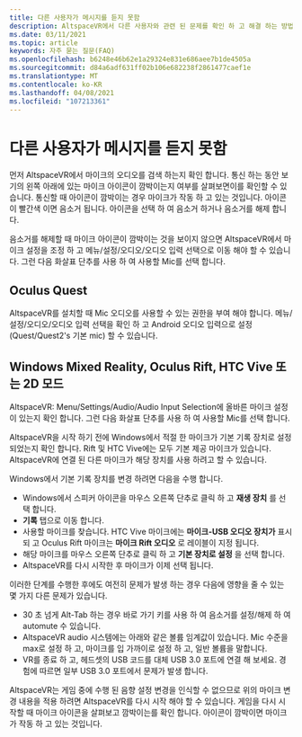 ```yaml
---
title: 다른 사용자가 메시지를 듣지 못함
description: AltspaceVR에서 다른 사용자와 관련 된 문제를 확인 하 고 해결 하는 방법을 알아봅니다.
ms.date: 03/11/2021
ms.topic: article
keywords: 자주 묻는 질문(FAQ)
ms.openlocfilehash: b6248e46b62e1a29324e831e686aee7b1de4505a
ms.sourcegitcommit: d84a6adf631ff02b106e682238f2861477caef1e
ms.translationtype: MT
ms.contentlocale: ko-KR
ms.lasthandoff: 04/08/2021
ms.locfileid: "107213361"
---
```

# <a name="other-users-cant-hear-me"></a>다른 사용자가 메시지를 듣지 못함

먼저 AltspaceVR에서 마이크의 오디오를 검색 하는지 확인 합니다. 통신 하는 동안 보기의 왼쪽 아래에 있는 마이크 아이콘이 깜박이는지 여부를 살펴보면이를 확인할 수 있습니다. 통신할 때 아이콘이 깜박이는 경우 마이크가 작동 하 고 있는 것입니다. 아이콘이 빨간색 이면 음소거 됩니다. 아이콘을 선택 하 여 음소거 하거나 음소거를 해제 합니다.

음소거를 해제할 때 마이크 아이콘이 깜박이는 것을 보이지 않으면 AltspaceVR에서 마이크 설정을 조정 하 고 메뉴/설정/오디오/오디오 입력 선택으로 이동 해야 할 수 있습니다. 그런 다음 화살표 단추를 사용 하 여 사용할 Mic를 선택 합니다.
 
## <a name="oculus-quest"></a>Oculus Quest 

AltspaceVR를 설치할 때 Mic 오디오를 사용할 수 있는 권한을 부여 해야 합니다. 메뉴/설정/오디오/오디오 입력 선택을 확인 하 고 Android 오디오 입력으로 설정 (Quest/Quest2's 기본 mic) 할 수 있습니다.
 
## <a name="windows-mixed-reality-oculus-rift-htc-vive-or-2d-mode"></a>Windows Mixed Reality, Oculus Rift, HTC Vive 또는 2D 모드

AltspaceVR: Menu/Settings/Audio/Audio Input Selection에 올바른 마이크 설정이 있는지 확인 합니다. 그런 다음 화살표 단추를 사용 하 여 사용할 Mic를 선택 합니다.

AltspaceVR을 시작 하기 전에 Windows에서 적절 한 마이크가 기본 기록 장치로 설정 되었는지 확인 합니다. Rift 및 HTC Vive에는 모두 기본 제공 마이크가 있습니다. AltspaceVR에 연결 된 다른 마이크가 해당 장치를 사용 하려고 할 수 있습니다.
 
Windows에서 기본 기록 장치를 변경 하려면 다음을 수행 합니다.
* Windows에서 스피커 아이콘을 마우스 오른쪽 단추로 클릭 하 고 **재생 장치** 를 선택 합니다.
* **기록** 탭으로 이동 합니다.
* 사용할 마이크를 찾습니다. HTC Vive 마이크에는 **마이크-USB 오디오 장치가** 표시 되 고 Oculus Rift 마이크는 **마이크 Rift 오디오** 로 레이블이 지정 됩니다.
* 해당 마이크를 마우스 오른쪽 단추로 클릭 하 고 **기본 장치로 설정** 을 선택 합니다.
* AltspaceVR를 다시 시작한 후 마이크가 이제 선택 됩니다.
 
이러한 단계를 수행한 후에도 여전히 문제가 발생 하는 경우 다음에 영향을 줄 수 있는 몇 가지 다른 문제가 있습니다.
* 30 초 넘게 Alt-Tab 하는 경우 바로 가기 키를 사용 하 여 음소거를 설정/해제 하 여 automute 수 있습니다.
* AltspaceVR audio 시스템에는 아래와 같은 볼륨 임계값이 있습니다. Mic 수준을 max로 설정 하 고, 마이크를 입 가까이로 설정 하 고, 일반 볼륨을 말합니다.
* VR를 종료 하 고, 헤드셋의 USB 코드를 대체 USB 3.0 포트에 연결 해 보세요. 경험에 따르면 일부 USB 3.0 포트에서 문제가 발생 합니다.

AltspaceVR는 게임 중에 수행 된 음향 설정 변경을 인식할 수 없으므로 위의 마이크 변경 내용을 적용 하려면 AltspaceVR를 다시 시작 해야 할 수 있습니다.  게임을 다시 시작할 때 마이크 아이콘을 살펴보고 깜박이는를 확인 합니다. 아이콘이 깜박이면 마이크가 작동 하 고 있는 것입니다.